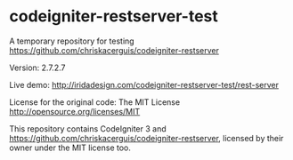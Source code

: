 # codeigniter-restserver-test

A temporary repository for testing https://github.com/chriskacerguis/codeigniter-restserver

Version: 2.7.2.7

Live demo: http://iridadesign.com/codeigniter-restserver-test/rest-server

License for the original code: The MIT License http://opensource.org/licenses/MIT

This repository contains CodeIgniter 3 and https://github.com/chriskacerguis/codeigniter-restserver, licensed by their owner under the MIT license too.
